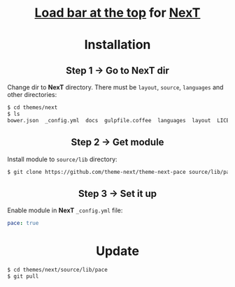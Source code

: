<h1 align="center"><a href="https://github.com/HubSpot/pace">Load bar at the top</a> for <a href="https://github.com/theme-next">NexT</a></h1>

<h1 align="center">Installation</h1>

<h2 align="center">Step 1 &rarr; Go to NexT dir</h2>

Change dir to **NexT** directory. There must be `layout`, `source`, `languages` and other directories:

```sh
$ cd themes/next
$ ls
bower.json  _config.yml  docs  gulpfile.coffee  languages  layout  LICENSE.md  package.json  README.md  scripts  source  test
```

<h2 align="center">Step 2 &rarr; Get module</h2>

Install module to `source/lib` directory:

```sh
$ git clone https://github.com/theme-next/theme-next-pace source/lib/pace
```

<h2 align="center">Step 3 &rarr; Set it up</h2>

Enable module in **NexT** `_config.yml` file:

```yml
pace: true
```

<h1 align="center">Update</h1>

```sh
$ cd themes/next/source/lib/pace
$ git pull
```
